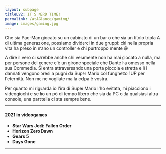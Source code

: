 ```yaml
---
layout: subpage
titleLV2: IT'S NERD TIME!
permalink: /atAGlance/gaming/
image: images/gaming.jpg
---
```


Che sia Pac-Man giocato su un cabinato di un bar o che sia un titolo tripla A di ultima generazione, possiamo dividerci in due gruppi: chi nella propria vita ha preso in mano un controller e chi purtroppo mente :laughing:

A dire il vero ci sarebbe anche chi veramente non ha mai giocato a nulla, ma per persone del genere c'è un girone speciale che Dante ha omesso nella sua Commedia.
Si entra attraversando una porta piccola e stretta e lì i dannati vengono presi a pugni da Super Mario col funghetto 1UP per l'eternità. Non me ne vogliate ma la colpa è vostra.

Per quanto mi riguarda io l'ira di Super Mario l'ho evitata, mi piacciono i videogiochi e se ho un pò di tempo libero che sia da PC o da qualsiasi altra console, una partitella ci sta sempre bene.

***

#### 2021 in videogames
* **Star Wars Jedi: Fallen Order**
* **Horizon Zero Dawn**
* **Gears 5**
* **Days Gone**

***
